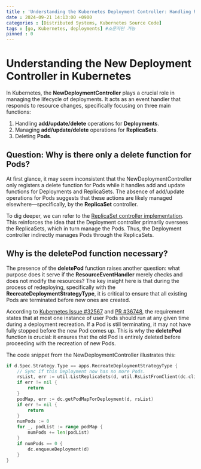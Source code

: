 ```yaml
---
title : 'Understanding the Kubernetes Deployment Controller: Handling Resources in NewDeploymentController'
date : 2024-09-21 14:13:00 +0900
categories : [Distributed Systems, Kubernetes Source Code]
tags : [go, Kubernetes, deployments] #소문자만 가능
pinned : 0
---
```

# Understanding the New Deployment Controller in Kubernetes

In Kubernetes, the **NewDeploymentController** plays a crucial role in managing the lifecycle of deployments. It acts as an event handler that responds to resource changes, specifically focusing on three main functions:

1. Handling **add/update/delete** operations for **Deployments**.
2. Managing **add/update/delete** operations for **ReplicaSets**.
3. Deleting **Pods**.

## Question: Why is there only a delete function for Pods?

At first glance, it may seem inconsistent that the NewDeploymentController only registers a delete function for Pods while it handles add and update functions for Deployments and ReplicaSets. The absence of add/update operations for Pods suggests that these actions are likely managed elsewhere—specifically, by the **ReplicaSet** controller.

To dig deeper, we can refer to the [ReplicaSet controller implementation](https://github.com/kubernetes/kubernetes/blob/25aa9cd074072307a1168259c92cfefb1eafc27a/pkg/controller/replicaset). This reinforces the idea that the Deployment controller primarily oversees the ReplicaSets, which in turn manage the Pods. Thus, the Deployment controller indirectly manages Pods through the ReplicaSets.

## Why is the deletePod function necessary?

The presence of the **deletePod** function raises another question: what purpose does it serve if the **ResourceEventHandler** merely checks and does not modify the resources? The key insight here is that during the process of redeploying, specifically with the **RecreateDeploymentStrategyType**, it is critical to ensure that all existing Pods are terminated before new ones are created.

According to [Kubernetes Issue #32567](https://github.com/kubernetes/kubernetes/issues/32567) and [PR #36748](https://github.com/kubernetes/kubernetes/pull/36748), the requirement states that at most one instance of user Pods should run at any given time during a deployment recreation. If a Pod is still terminating, it may not have fully stopped before the new Pod comes up. This is why the **deletePod** function is crucial: it ensures that the old Pod is entirely deleted before proceeding with the recreation of new Pods.

The code snippet from the NewDeploymentController illustrates this:

```go
if d.Spec.Strategy.Type == apps.RecreateDeploymentStrategyType {
    // Sync if this Deployment now has no more Pods.
    rsList, err := util.ListReplicaSets(d, util.RsListFromClient(dc.client.AppsV1()))
    if err != nil {
        return
    }
    podMap, err := dc.getPodMapForDeployment(d, rsList)
    if err != nil {
        return
    }
    numPods := 0
    for _, podList := range podMap {
        numPods += len(podList)
    }
    if numPods == 0 {
        dc.enqueueDeployment(d)
    }
}
```